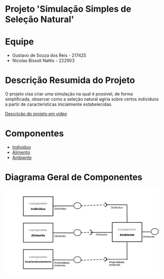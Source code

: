 # Projeto 'Simulação Simples de Seleção Natural'




# Equipe
* Gustavo de Souza dos Reis - 217425
* Nicolas Bissoli Nattis - 222903




# Descrição Resumida do Projeto
O projeto visa criar uma simulação na qual é possivel, de forma simplificada, observar como a seleção natural agiria sobre certos indivíduos a partir de características inicialmente estabelecidas.



[Descrição do projeto em vídeo](https://youtu.be/5YG_XTaacII)




# Componentes
* [Individuo](docs/Individuo.md)
* [Alimento](docs/Alimento.md)
* [Ambiente](docs/Ambiente.md)




# Diagrama Geral de Componentes
![Fluxo de Componentes](docs/FluxoComponentes.jpg)
